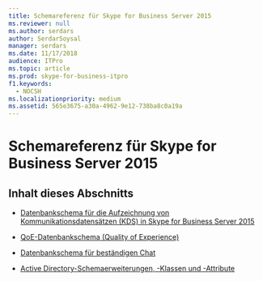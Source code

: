 ```yaml
---
title: Schemareferenz für Skype for Business Server 2015
ms.reviewer: null
ms.author: serdars
author: SerdarSoysal
manager: serdars
ms.date: 11/17/2018
audience: ITPro
ms.topic: article
ms.prod: skype-for-business-itpro
f1.keywords:
  - NOCSH
ms.localizationpriority: medium
ms.assetid: 565e3675-a30a-4962-9e12-738ba8c0a19a
---
```


# <a name="schema-reference-for-skype-for-business-server-2015"></a>Schemareferenz für Skype for Business Server 2015
 

## <a name="in-this-section"></a>Inhalt dieses Abschnitts

- [Datenbankschema für die Aufzeichnung von Kommunikationsdatensätzen (KDS) in Skype for Business Server 2015](call-detail-recording-cdr-database-schema/call-detail-recording-cdr-database-schema.md)
    
- [QoE-Datenbankschema (Quality of Experience)](quality-of-experience-qoe-database-schema/quality-of-experience-qoe-database-schema.md)
    
- [Datenbankschema für beständigen Chat](persistent-chat-database-schema/persistent-chat-database-schema.md)
    
- [Active Directory-Schemaerweiterungen, -Klassen und -Attribute](active-directory-schema-extensions-classes-and-attributes/active-directory-schema-extensions-classes-and-attributes.md)
    

